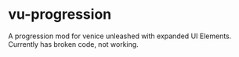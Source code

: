 # vu-progression
A progression mod for venice unleashed with expanded UI Elements. Currently has broken code, not working.
